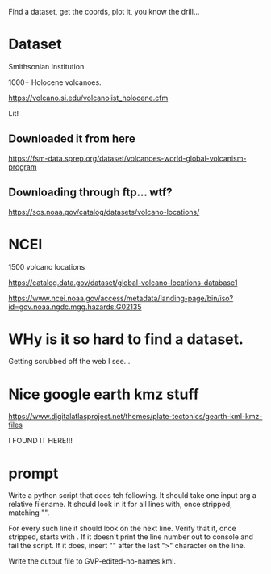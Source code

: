 Find a dataset, get the coords, plot it, you know the drill...

# Dataset

Smithsonian Institution

1000+ Holocene volcanoes.

https://volcano.si.edu/volcanolist_holocene.cfm

Lit!

## Downloaded it from here

https://fsm-data.sprep.org/dataset/volcanoes-world-global-volcanism-program

## Downloading through ftp... wtf?

https://sos.noaa.gov/catalog/datasets/volcano-locations/

# NCEI

1500 volcano locations

https://catalog.data.gov/dataset/global-volcano-locations-database1

https://www.ncei.noaa.gov/access/metadata/landing-page/bin/iso?id=gov.noaa.ngdc.mgg.hazards:G02135

# WHy is it so hard to find a dataset.

Getting scrubbed off the web I see...

# Nice google earth kmz stuff

https://www.digitalatlasproject.net/themes/plate-tectonics/gearth-kml-kmz-files

I FOUND IT HERE!!!

# prompt

Write a python script that does teh following. It should take one input arg a relative filename. It should look in it for all lines with, once stripped, matching "<Placemark>".

For every such line it should look on the next line. Verify that it, once stripped, starts with <name>. If it doesn't print the line number out to console and fail the script. If it does, insert "<!--" before the start of "<name>" and insert "-->" after the last ">" character on the line.

Write the output file to GVP-edited-no-names.kml.